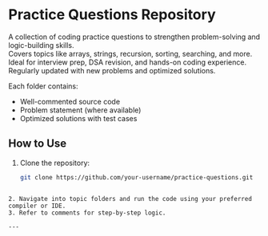 
#  Practice Questions Repository

A collection of coding practice questions to strengthen problem-solving and logic-building skills.  
Covers topics like arrays, strings, recursion, sorting, searching, and more.  
Ideal for interview prep, DSA revision, and hands-on coding experience.  
Regularly updated with new problems and optimized solutions.


Each folder contains:
-  Well-commented source code
-  Problem statement (where available)
-  Optimized solutions with test cases


##  How to Use

1. Clone the repository:
   ```bash
   git clone https://github.com/your-username/practice-questions.git
````

2. Navigate into topic folders and run the code using your preferred compiler or IDE.
3. Refer to comments for step-by-step logic.

---

